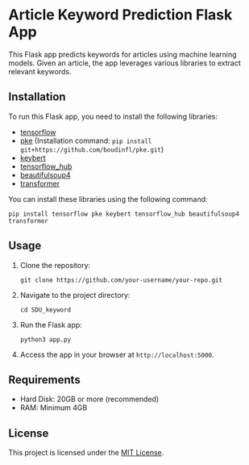 # Article Keyword Prediction Flask App

This Flask app predicts keywords for articles using machine learning models. Given an article, the app leverages various libraries to extract relevant keywords.

## Installation

To run this Flask app, you need to install the following libraries:

- [tensorflow](https://www.tensorflow.org/)
- [pke](https://github.com/boudinfl/pke) (Installation command: `pip install git+https://github.com/boudinfl/pke.git`)
- [keybert](https://github.com/MaartenGr/keybert)
- [tensorflow_hub](https://www.tensorflow.org/hub)
- [beautifulsoup4](https://pypi.org/project/beautifulsoup4/)
- [transformer](https://huggingface.co/transformers/)

You can install these libraries using the following command:

```
pip install tensorflow pke keybert tensorflow_hub beautifulsoup4 transformer
```

## Usage

1. Clone the repository:
   ```
   git clone https://github.com/your-username/your-repo.git
   ```
2. Navigate to the project directory:
   ```
   cd SDU_keyword
   ```
3. Run the Flask app:
   ```
   python3 app.py
   ```
4. Access the app in your browser at `http://localhost:5000`.
## Requirements

- Hard Disk: 20GB or more (recommended)
- RAM: Minimum 4GB
## License

This project is licensed under the [MIT License](LICENSE).

